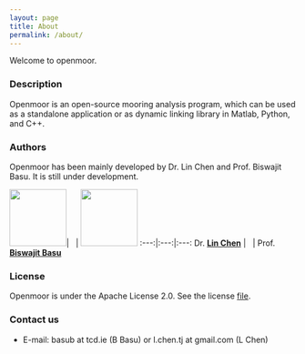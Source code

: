 ```yaml
---
layout: page
title: About
permalink: /about/
---
```


Welcome to openmoor.

### Description

Openmoor is an open-source mooring analysis program, which can be used as a standalone application or as dynamic linking library in Matlab, Python, and C++.

### Authors

Openmoor has been mainly developed by Dr. Lin Chen and Prof. Biswajit Basu. It is still under development.

<img src="{{ site.baseurl }}/resources/chen.png" width="100px" />|&nbsp;&nbsp;&nbsp;|
<img src="{{ site.baseurl }}/resources/basu.png" width="100px" />
:---:|:---:|:---:
Dr. [__Lin Chen__](https://chen-lin.github.io) |&nbsp;&nbsp;&nbsp;| Prof. [__Biswajit Basu__](https://www.tcd.ie/research/profiles/?profile=basub)

### License

Openmoor is under the Apache License 2.0. See the license [file](https://github.com/chen-lin/openmoor/blob/master/LICENSE).

### Contact us

- E-mail: basub at tcd.ie (B Basu) or l.chen.tj at gmail.com (L Chen)
